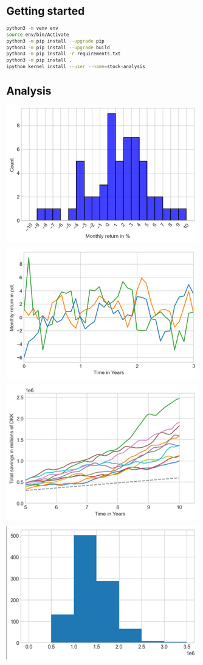# Getting started

``` bash
python3 -m venv env
source env/bin/Activate
python3 -m pip install --upgrade pip
python3 -m pip install --upgrade build
python3 -m pip install -r requirements.txt 
python3 -m pip install .
ipython kernel install --user --name=stock-analysis
```

# Analysis

![](pictures/distribution-return.png)


![](pictures/simulated-paths.png)


![](pictures/simulated-savings.png)


![](pictures/distribution-savings.PNG)